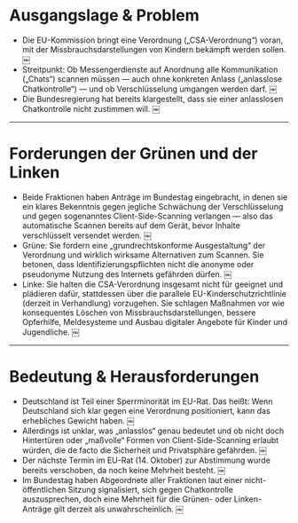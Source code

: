 # Ausgangslage & Problem

- Die EU-Kommission bringt eine Verordnung („CSA-Verordnung“) voran, mit der Missbrauchsdarstellungen von Kindern bekämpft werden sollen.  ￼
- Streitpunkt: Ob Messengerdienste auf Anordnung alle Kommunikation („Chats“) scannen müssen — auch ohne konkreten Anlass („anlasslose Chatkontrolle“) — und ob Verschlüsselung umgangen werden darf.  ￼
- Die Bundesregierung hat bereits klargestellt, dass sie einer anlasslosen Chatkontrolle nicht zustimmen will.  ￼

----

# Forderungen der Grünen und der Linken

- Beide Fraktionen haben Anträge im Bundestag eingebracht, in denen sie ein klares Bekenntnis gegen jegliche Schwächung der Verschlüsselung und gegen sogenanntes Client-Side-Scanning verlangen — also das automatische Scannen bereits auf dem Gerät, bevor Inhalte verschlüsselt versendet werden.  ￼
- Grüne: Sie fordern eine „grundrechtskonforme Ausgestaltung“ der Verordnung und wirklich wirksame Alternativen zum Scannen. Sie betonen, dass Identifizierungspflichten nicht die anonyme oder pseudonyme Nutzung des Internets gefährden dürfen.  ￼
- Linke: Sie halten die CSA-Verordnung insgesamt nicht für geeignet und plädieren dafür, stattdessen über die parallele EU-Kinderschutzrichtlinie (derzeit in Verhandlung) vorzugehen. Sie schlagen Maßnahmen vor wie konsequentes Löschen von Missbrauchsdarstellungen, bessere Opferhilfe, Meldesysteme und Ausbau digitaler Angebote für Kinder und Jugendliche.  ￼

----

# Bedeutung & Herausforderungen

- Deutschland ist Teil einer Sperrminorität im EU-Rat. Das heißt: Wenn Deutschland sich klar gegen eine Verordnung positioniert, kann das erhebliches Gewicht haben.  ￼
- Allerdings ist unklar, was „anlasslos“ genau bedeutet und ob nicht doch Hintertüren oder „maßvolle“ Formen von Client-Side-Scanning erlaubt würden, die de facto die Sicherheit und Privatsphäre gefährden.  ￼
- Der nächste Termin im EU-Rat (14. Oktober) zur Abstimmung wurde bereits verschoben, da noch keine Mehrheit besteht.  ￼
- Im Bundestag haben Abgeordnete aller Fraktionen laut einer nicht-öffentlichen Sitzung signalisiert, sich gegen Chatkontrolle auszusprechen, doch eine Mehrheit für die Grünen- oder Linken-Anträge gilt derzeit als unwahrscheinlich.  ￼
